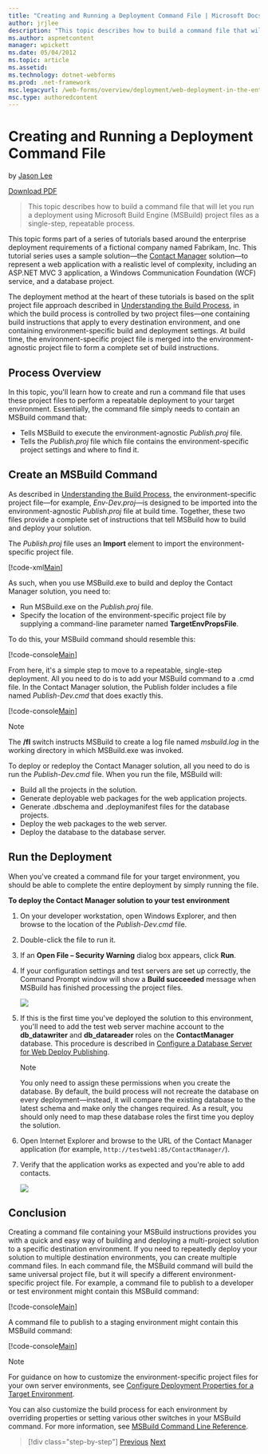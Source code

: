 ```yaml
---
title: "Creating and Running a Deployment Command File | Microsoft Docs"
author: jrjlee
description: "This topic describes how to build a command file that will let you run a deployment using Microsoft Build Engine (MSBuild) project files as a single-step, re..."
ms.author: aspnetcontent
manager: wpickett
ms.date: 05/04/2012
ms.topic: article
ms.assetid: 
ms.technology: dotnet-webforms
ms.prod: .net-framework
msc.legacyurl: /web-forms/overview/deployment/web-deployment-in-the-enterprise/creating-and-running-a-deployment-command-file
msc.type: authoredcontent
---
```

Creating and Running a Deployment Command File
====================
by [Jason Lee](https://github.com/jrjlee)

[Download PDF](https://msdnshared.blob.core.windows.net/media/MSDNBlogsFS/prod.evol.blogs.msdn.com/CommunityServer.Blogs.Components.WeblogFiles/00/00/00/63/56/8130.DeployingWebAppsInEnterpriseScenarios.pdf)

> This topic describes how to build a command file that will let you run a deployment using Microsoft Build Engine (MSBuild) project files as a single-step, repeatable process.


This topic forms part of a series of tutorials based around the enterprise deployment requirements of a fictional company named Fabrikam, Inc. This tutorial series uses a sample solution&#x2014;the [Contact Manager](the-contact-manager-solution.md) solution&#x2014;to represent a web application with a realistic level of complexity, including an ASP.NET MVC 3 application, a Windows Communication Foundation (WCF) service, and a database project.

The deployment method at the heart of these tutorials is based on the split project file approach described in [Understanding the Build Process](understanding-the-build-process.md), in which the build process is controlled by two project files&#x2014;one containing build instructions that apply to every destination environment, and one containing environment-specific build and deployment settings. At build time, the environment-specific project file is merged into the environment-agnostic project file to form a complete set of build instructions.

## Process Overview

In this topic, you'll learn how to create and run a command file that uses these project files to perform a repeatable deployment to your target environment. Essentially, the command file simply needs to contain an MSBuild command that:

- Tells MSBuild to execute the environment-agnostic *Publish.proj* file.
- Tells the *Publish.proj* file which file contains the environment-specific project settings and where to find it.

## Create an MSBuild Command

As described in [Understanding the Build Process](understanding-the-build-process.md), the environment-specific project file&#x2014;for example, *Env-Dev.proj*&#x2014;is designed to be imported into the environment-agnostic *Publish.proj* file at build time. Together, these two files provide a complete set of instructions that tell MSBuild how to build and deploy your solution.

The *Publish.proj* file uses an **Import** element to import the environment-specific project file.


[!code-xml[Main](creating-and-running-a-deployment-command-file/samples/sample1.xml)]


As such, when you use MSBuild.exe to build and deploy the Contact Manager solution, you need to:

- Run MSBuild.exe on the *Publish.proj* file.
- Specify the location of the environment-specific project file by supplying a command-line parameter named **TargetEnvPropsFile**.

To do this, your MSBuild command should resemble this:


[!code-console[Main](creating-and-running-a-deployment-command-file/samples/sample2.cmd)]


From here, it's a simple step to move to a repeatable, single-step deployment. All you need to do is to add your MSBuild command to a .cmd file. In the Contact Manager solution, the Publish folder includes a file named *Publish-Dev.cmd* that does exactly this.


[!code-console[Main](creating-and-running-a-deployment-command-file/samples/sample3.cmd)]


> [!NOTE]
> The **/fl** switch instructs MSBuild to create a log file named *msbuild.log* in the working directory in which MSBuild.exe was invoked.


To deploy or redeploy the Contact Manager solution, all you need to do is run the *Publish-Dev.cmd* file. When you run the file, MSBuild will:

- Build all the projects in the solution.
- Generate deployable web packages for the web application projects.
- Generate .dbschema and .deploymanifest files for the database projects.
- Deploy the web packages to the web server.
- Deploy the database to the database server.

## Run the Deployment

When you've created a command file for your target environment, you should be able to complete the entire deployment by simply running the file.

**To deploy the Contact Manager solution to your test environment**

1. On your developer workstation, open Windows Explorer, and then browse to the location of the *Publish-Dev.cmd* file.
2. Double-click the file to run it.
3. If an **Open File – Security Warning** dialog box appears, click **Run**.
4. If your configuration settings and test servers are set up correctly, the Command Prompt window will show a **Build succeeded** message when MSBuild has finished processing the project files.

    ![](creating-and-running-a-deployment-command-file/_static/image1.png)
5. If this is the first time you've deployed the solution to this environment, you'll need to add the test web server machine account to the **db\_datawriter** and **db\_datareader** roles on the **ContactManager** database. This procedure is described in [Configure a Database Server for Web Deploy Publishing](../configuring-server-environments-for-web-deployment/configuring-a-database-server-for-web-deploy-publishing.md).

    > [!NOTE]
    > You only need to assign these permissions when you create the database. By default, the build process will not recreate the database on every deployment&#x2014;instead, it will compare the existing database to the latest schema and make only the changes required. As a result, you should only need to map these database roles the first time you deploy the solution.
6. Open Internet Explorer and browse to the URL of the Contact Manager application (for example, `http://testweb1:85/ContactManager/`).
7. Verify that the application works as expected and you're able to add contacts.

    ![](creating-and-running-a-deployment-command-file/_static/image2.png)

## Conclusion

Creating a command file containing your MSBuild instructions provides you with a quick and easy way of building and deploying a multi-project solution to a specific destination environment. If you need to repeatedly deploy your solution to multiple destination environments, you can create multiple command files. In each command file, the MSBuild command will build the same universal project file, but it will specify a different environment-specific project file. For example, a command file to publish to a developer or test environment might contain this MSBuild command:


[!code-console[Main](creating-and-running-a-deployment-command-file/samples/sample4.cmd)]


A command file to publish to a staging environment might contain this MSBuild command:


[!code-console[Main](creating-and-running-a-deployment-command-file/samples/sample5.cmd)]


> [!NOTE]
> For guidance on how to customize the environment-specific project files for your own server environments, see [Configure Deployment Properties for a Target Environment](../configuring-server-environments-for-web-deployment/configuring-deployment-properties-for-a-target-environment.md).


You can also customize the build process for each environment by overriding properties or setting various other switches in your MSBuild command. For more information, see [MSBuild Command Line Reference](https://msdn.microsoft.com/en-us/library/ms164311.aspx).

>[!div class="step-by-step"]
[Previous](deploying-database-projects.md)
[Next](manually-installing-web-packages.md)